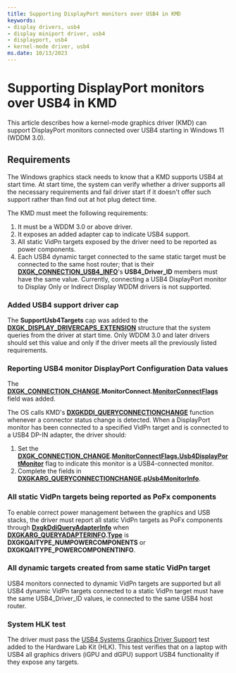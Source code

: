 ```yaml
---
title: Supporting DisplayPort monitors over USB4 in KMD
keywords:
- display drivers, usb4
- display miniport driver, usb4
- displayport, usb4
- kernel-mode driver, usb4
ms.date: 10/13/2023
---
```


# Supporting DisplayPort monitors over USB4 in KMD

This article describes how a kernel-mode graphics driver (KMD) can support DisplayPort monitors connected over USB4 starting in Windows 11 (WDDM 3.0).

## Requirements

The Windows graphics stack needs to know that a KMD supports USB4 at start time. At start time, the system can verify whether a driver supports all the necessary requirements and fail driver start if it doesn't offer such support rather than find out at hot plug detect time.

The KMD must meet the following requirements:

1. It must be a WDDM 3.0 or above driver.
2. It exposes an added adapter cap to indicate USB4 support.
3. All static VidPn targets exposed by the driver need to be reported as power components.
4. Each USB4 dynamic target connected to the same static target must be connected to the same host router; that is their [**DXGK_CONNECTION_USB4_INFO**](/windows-hardware/drivers/ddi/d3dkmddi/ns-d3dkmddi-dxgk_connection_usb4_info)'s **USB4_Driver_ID** members must have the same value. Currently, connecting a USB4 DisplayPort monitor to Display Only or Indirect Display WDDM drivers is not supported.

### Added USB4 support driver cap

The **SupportUsb4Targets** cap was added to the [**DXGK_DISPLAY_DRIVERCAPS_EXTENSION**](/windows-hardware/drivers/ddi/d3dkmddi/ns-d3dkmddi-_dxgk_display_drivercaps_extension) structure that the system queries from the driver at start time. Only WDDM 3.0 and later drivers should set this value and only if the driver meets all the previously listed requirements.

### Reporting USB4 monitor DisplayPort Configuration Data values

The **[DXGK_CONNECTION_CHANGE](/windows-hardware/drivers/ddi/d3dkmddi/ns-d3dkmddi-_dxgk_connection_change).MonitorConnect.[MonitorConnectFlags](/windows-hardware/drivers/ddi/d3dkmddi/ns-d3dkmddi-dxgk_connection_monitor_connect_flags)** field was added.

The OS calls KMD's [**DXGKDDI_QUERYCONNECTIONCHANGE**](/windows-hardware/drivers/ddi/d3dkmddi/nc-d3dkmddi-dxgkddi_queryconnectionchange) function whenever a connector status change is detected. When a DisplayPort monitor has been connected to a specified VidPn target and is connected to a USB4 DP-IN adapter, the driver should:

1. Set the **[DXGK_CONNECTION_CHANGE](/windows-hardware/drivers/ddi/d3dkmddi/ns-d3dkmddi-_dxgk_connection_change).[MonitorConnectFlags.Usb4DisplayPortMonitor](/windows-hardware/drivers/ddi/d3dkmddi/ns-d3dkmddi-dxgk_connection_monitor_connect_flags)** flag to indicate this monitor is a USB4-connected monitor.
2. Complete the fields in **[DXGKARG_QUERYCONNECTIONCHANGE](/windows-hardware/drivers/ddi/d3dkmddi/ns-d3dkmddi-_dxgkarg_queryconnectionchange).[pUsb4MonitorInfo](/windows-hardware/drivers/ddi/d3dkmddi/ns-d3dkmddi-dxgk_connection_usb4_info)**.

### All static VidPn targets being reported as PoFx components

To enable correct power management between the graphics and USB stacks, the driver must report all static VidPn targets as PoFx components through [**DxgkDdiQueryAdapterInfo**](/windows-hardware/drivers/ddi/d3dkmddi/nc-d3dkmddi-dxgkddi_queryadapterinfo) when **[DXGKARG_QUERYADAPTERINFO](/windows-hardware/drivers/ddi/d3dkmddi/ns-d3dkmddi-_dxgkarg_queryadapterinfo).[Type](/windows-hardware/drivers/ddi/d3dkmddi/ne-d3dkmddi-_dxgk_queryadapterinfotype)** is **DXGKQAITYPE_NUMPOWERCOMPONENTS** or **DXGKQAITYPE_POWERCOMPONENTINFO**.

### All dynamic targets created from same static VidPn target

USB4 monitors connected to dynamic VidPn targets are supported but all USB4 dynamic VidPn targets connected to a static VidPn target must have the same USB4_Driver_ID values, ie connected to the same USB4 host router.

### System HLK test

The driver must pass the [USB4 Systems Graphics Driver Support](/windows-hardware/test/hlk/testref/6ad59683-3b1d-4f90-abae-cd41fd6b250a) test added to the Hardware Lab Kit (HLK). This test verifies that on a laptop with USB4 all graphics drivers (iGPU and dGPU) support USB4 functionality if they expose any targets.
